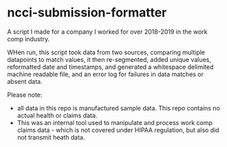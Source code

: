 # ncci-submission-formatter

A script I made for a company I worked for over 2018-2019 in the work comp industry.

WHen run, this script took data from two sources, comparing multiple datapoints to match values, it then re-segmented, added unique values, reformatted date and timestamps, and generated a whitespace delimited machine readable file, and an error log for failures in data matches or absent data.

Please note: 

- all data in this repo is manufactured sample data. This repo contains no actual health or claims data.
- This was an internal tool used to manipulate and process work comp claims data - which is not covered under HIPAA regulation, but also did not transmit heath data.
